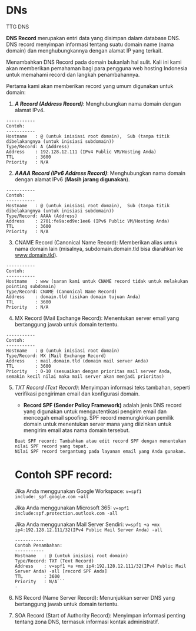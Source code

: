 # DNs
TTG DNS


**DNS Record** merupakan entri data yang disimpan dalam database DNS. DNS record menyimpan informasi tentang suatu domain name (nama domain) dan menghubungkannya dengan alamat IP yang terkait.

Menambahkan DNS Record pada domain bukanlah hal sulit. Kali ini kami akan memberikan pemahaman bagi para pengguna web hosting Indonesia untuk memahami record dan langkah penambahannya.

Pertama kami akan memberikan record yang umum digunakan untuk domain:

1. ***A Record (Address Record)***: Menghubungkan nama domain dengan alamat IPv4.
```
-----------
Contoh:
-----------
Hostname   : @ (untuk inisiasi root domain),  Sub (tanpa titik dibelakangnya (untuk inisiasi subdomain))
Type/Record: A (Address)
Address    : 192.128.12.111 (IPv4 Public VM/Hosting Anda)
TTL        : 3600
Priority   : N/A
```   
           
2. ***AAAA Record (IPv6 Address Record)***: Menghubungkan nama domain dengan alamat IPv6 (**Masih jarang digunakan**).

```
-----------
Contoh:
-----------
Hostname   : @ (untuk inisiasi root domain),  Sub (tanpa titik dibelakangnya (untuk inisiasi subdomain))
Type/Record: AAAA (Address)
Address    : 2701:fe9a:ed9e:1ee6 (IPv6 Public VM/Hosting Anda)
TTL        : 3600
Priority   : N/A
```  

3. CNAME Record (Canonical Name Record): Memberikan alias untuk nama domain lain (misalnya, subdomain.domain.tld bisa diarahkan ke www.domain.tld).

```
-----------
Contoh:
-----------
Hostname   : www (saran kami untuk CNAME record tidak untuk melakukan pointing subdomain)
Type/Record: CNAME (Canonical Name Record)
Address    : domain.tld (isikan domain tujuan Anda)
TTL        : 3600
Priority   : N/A
```   

4. MX Record (Mail Exchange Record): Menentukan server email yang bertanggung jawab untuk domain tertentu.

```
-----------
Contoh:
-----------
Hostname   : @ (untuk inisiasi root domain)
Type/Record: MX (Mail Exchange Record)
Address    : mail.domain.tld (domain mail server Anda)
TTL        : 3600
Priority   : 0-10 (sesuaikan dengan prioritas mail server Anda, semakin kecil nilai maka mail server akan menjadi prioritas)
```   

5. *TXT Record (Text Record)*: Menyimpan informasi teks tambahan, seperti verifikasi pengiriman email dan konfigurasi domain.
    - **Record SPF (Sender Policy Framework)** adalah jenis DNS record yang digunakan untuk mengautentikasi pengirim email dan mencegah email spoofing. SPF record memungkinkan pemilik domain untuk menentukan server mana yang diizinkan untuk mengirim email atas nama domain tersebut.
    ```
    Buat SPF record: Tambahkan atau edit record SPF dengan menentukan nilai SPF record yang tepat. 
    Nilai SPF record tergantung pada layanan email yang Anda gunakan.
    ```
    Contoh SPF record:
    ====================
    Jika Anda menggunakan Google Workspace:
    ```v=spf1 include:_spf.google.com ~all```

    Jika Anda menggunakan Microsoft 365:
    ```v=spf1 include:spf.protection.outlook.com -all```
    
    Jika Anda menggunakan Mail Server Sendiri:
    ```v=spf1 +a +mx ip4:192.128.12.111/32(IPv4 Public Mail Server Anda) -all```
    
    ```
    -----------
    Contoh Penambahan:
    -----------
    Hostname   : @ (untuk inisiasi root domain)
    Type/Record: TXT (Text Record)
    Address    : v=spf1 +a +mx ip4:192.128.12.111/32(IPv4 Public Mail Server Anda) -all [record SPF Anda]
    TTL        : 3600
    Priority   : N/A```   
    - 

6. NS Record (Name Server Record): Menunjukkan server DNS yang bertanggung jawab untuk domain tertentu.

7. SOA Record (Start of Authority Record): Menyimpan informasi penting tentang zona DNS, termasuk informasi kontak administratif.
